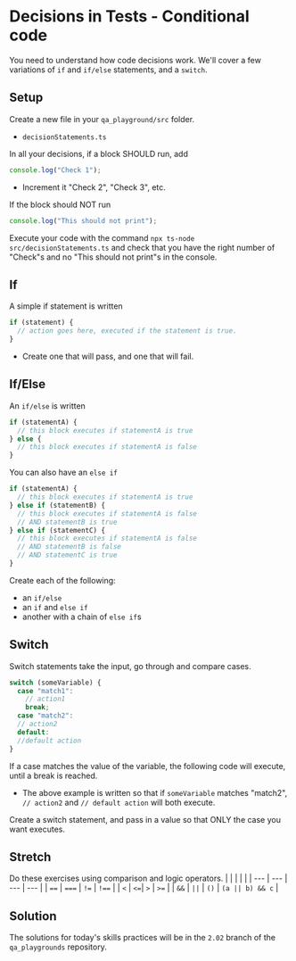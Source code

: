 # Decisions in Tests - Conditional code

You need to understand how code decisions work. We'll cover a few variations of
`if` and `if/else` statements, and a `switch`.

## Setup

Create a new file in your `qa_playground/src` folder.

- `decisionStatements.ts`

In all your decisions, if a block SHOULD run, add

```typescript
console.log("Check 1");
```

- Increment it "Check 2", "Check 3", etc.

If the block should NOT run

```typescript
console.log("This should not print");
```

Execute your code with the command `npx ts-node src/decisionStatements.ts` and
check that you have the right number of "Check"s and no "This should not print"s
in the console.

## If

A simple if statement is written

```typescript
if (statement) {
  // action goes here, executed if the statement is true.
}
```

- Create one that will pass, and one that will fail.

## If/Else

An `if/else` is written

```typescript
if (statementA) {
  // this block executes if statementA is true
} else {
  // this block executes if statementA is false
}
```

You can also have an `else if`

```typescript
if (statementA) {
  // this block executes if statementA is true
} else if (statementB) {
  // this block executes if statementA is false
  // AND statementB is true
} else if (statementC) {
  // this block executes if statementA is false
  // AND statementB is false
  // AND statementC is true
}
```

Create each of the following:

- an `if/else`
- an `if` and `else if`
- another with a chain of `else if`s

## Switch

Switch statements take the input, go through and compare cases.

```typescript
switch (someVariable) {
  case "match1":
    // action1
    break;
  case "match2":
  // action2
  default:
  //default action
}
```

If a case matches the value of the variable, the following code will execute,
until a break is reached.

- The above example is written so that if `someVariable` matches "match2",
  `// action2` and `// default action` will both execute.

Create a switch statement, and pass in a value so that ONLY the case you want
executes.

## Stretch

Do these exercises using comparison and logic operators. | | | | | | --- | --- |
--- | --- | | `==` | `===` | `!=` | `!==` | | `<` | `<=`| `>` | `>=` | | `&&` |
`||` | `()` | `(a || b) && c` |

## Solution

The solutions for today's skills practices will be in the `2.02` branch of the
`qa_playgrounds` repository.

